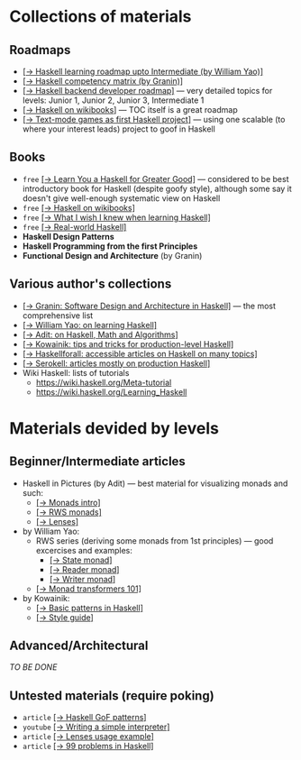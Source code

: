 # Collections of materials

## Roadmaps

* [[→ Haskell learning roadmap upto Intermediate (by William Yao)]](https://williamyaoh.com/posts/2020-01-11-road-to-proficient.html)
* [[→ Haskell competency matrix (by Granin)]](https://gist.github.com/graninas/833a9ff306338aefec7e543100c16ea1)
* [[→ Haskell backend developer roadmap]](https://github.com/fullstack-development/developers-roadmap/tree/English-version-roadmap/backend)
  — very detailed topics for levels: Junior 1, Junior 2, Junior 3, Intermediate 1
* [[→ Haskell on wikibooks]](https://en.wikibooks.org/wiki/Haskell) — TOC itself is a great roadmap
* [[→ Text-mode games as first Haskell project]](http://jackkelly.name/blog/archives/2022/05/28/text-mode_games_as_first_haskell_projects/index.html)
  — using one scalable (to where your interest leads) project to goof in Haskell

## Books

* `free` [[→ Learn You a Haskell for Greater Good]](https://learnyouahaskell.github.io/)
  — considered to be best introductory book for Haskell (despite goofy style), although some say it doesn't give well-enough systematic view on Haskell
* `free` [[→ Haskell on wikibooks]](https://en.wikibooks.org/wiki/Haskell)
* `free` [[→ What I wish I knew when learning Haskell]](https://github.com/sdiehl/wiwinwlh)
* `free` [[→ Real-world Haskell]](https://book.realworldhaskell.org/)
* **Haskell Design Patterns**
* **Haskell Programming from the first Principles**
* **Functional Design and Architecture** (by Granin)

## Various author's collections

* [[→ Granin: Software Design and Architecture in Haskell]](https://github.com/graninas/software-design-in-haskell) — the most comprehensive list
* [[→ William Yao: on learning Haskell]](https://williamyaoh.com/) 
* [[→ Adit: on Haskell, Math and Algorithms]](https://www.adit.io/index.html)
* [[→ Kowainik: tips and tricks for production-level Haskell]](https://kowainik.github.io/tags/haskell)
* [[→ Haskellforall: accessible articles on Haskell on many topics]](https://www.haskellforall.com/)
* [[→ Serokell: articles mostly on production Haskell]](https://serokell.io/blog/haskell)
* Wiki Haskell: lists of tutorials
  * https://wiki.haskell.org/Meta-tutorial
  * https://wiki.haskell.org/Learning_Haskell

# Materials devided by levels

## Beginner/Intermediate articles

* Haskell in Pictures (by Adit) — best material for visualizing monads and such:
  * [[→ Monads intro]](https://www.adit.io/posts/2013-04-17-functors,_applicatives,_and_monads_in_pictures.html)
  * [[→ RWS monads]](https://www.adit.io/posts/2013-06-10-three-useful-monads.html)
  * [[→ Lenses]](https://www.adit.io/posts/2013-07-22-lenses-in-pictures.htm)
* by William Yao:
  * RWS series (deriving some monads from 1st principles) — good excercises and examples:
    * [[→ State monad]](https://williamyaoh.com/posts/2020-07-12-deriving-state-monad.html)
    * [[→ Reader monad]](https://williamyaoh.com/posts/2020-07-19-deriving-reader-monad.html)
    * [[→ Writer monad]](https://williamyaoh.com/posts/2020-07-26-deriving-writer-monad.html)
  * [[→ Monad transformers 101]](https://williamyaoh.com/posts/2023-06-10-monad-transformers-101.html)
* by Kowainik:
  * [[→ Basic patterns in Haskell]](https://kowainik.github.io/posts/haskell-mini-patterns)
  * [[→ Style guide]](https://kowainik.github.io/posts/2019-02-06-style-guide)

## Advanced/Architectural

*TO BE DONE*

## Untested materials (require poking)

* `article` [[→ Haskell GoF patterns]](https://github.com/thma/LtuPatternFactory?tab=readme-ov-file#visitor--foldable)
* `youtube` [[→ Writing a simple interpreter]](https://www.youtube.com/watch?v=lDWTNVfsvbk)
* `article` [[→ Lenses usage example]](https://github.com/michaelt/lens-simple/blob/master/examples/Pong.hs)
* `article` [[→ 99 problems in Haskell]](https://wiki.haskell.org/index.php?title=H-99:_Ninety-Nine_Haskell_Problems)

